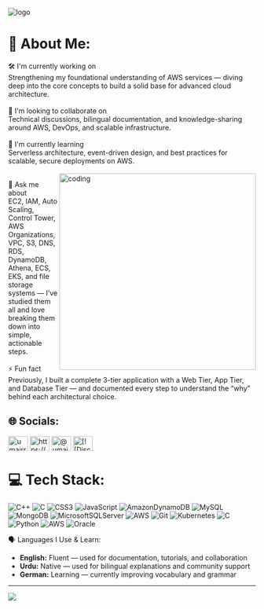 ![logo](https://media.licdn.com/dms/image/v2/C5616AQG376JraamXZQ/profile-displaybackgroundimage-shrink_200_800/profile-displaybackgroundimage-shrink_200_800/0/1625149958627?e=2147483647&v=beta&t=pooJGjQzYl1QMwNsevOWHoptI_kzYAe4Q4LGAAKvid0)
# 🚀 About Me:
🛠 I'm currently working on<br>Strengthening my foundational understanding of AWS services — diving deep into the core concepts to build a solid base for advanced cloud architecture.<br><br>🤝 I'm looking to collaborate on<br>Technical discussions, bilingual documentation, and knowledge-sharing around AWS, DevOps, and scalable infrastructure.<br><br>🌱 I'm currently learning<br>Serverless architecture, event-driven design, and best practices for scalable, secure deployments on AWS.<br><br>
<img align="right" alt="coding" width="400" src="https://camo.githubusercontent.com/90022a125b3f48a86347377fd23a07de09f4af96ca6d032ab3dd00acbfebe0a9/68747470733a2f2f70726f6772616d696e672d676966732e76657263656c2e6170702f" />

💬 Ask me about<br>EC2, IAM, Auto Scaling, Control Tower, AWS Organizations, VPC, S3, DNS, RDS, DynamoDB, Athena, ECS, EKS, and file storage systems — I’ve studied them all and love breaking them down into simple, actionable steps.<br><br>⚡ Fun fact<br>Previously, I built a complete 3-tier application with a Web Tier, App Tier, and Database Tier — and documented every step to understand the “why” behind each architectural choice.<br>


## 🌐 Socials:
<p align="left">
<a href="https://twitter.com/umairrrahmaddd" target="blank"><img align="center" src="https://raw.githubusercontent.com/rahuldkjain/github-profile-readme-generator/master/src/images/icons/Social/twitter.svg" alt="umairrrahmaddd" height="30" width="40" /></a>
<a href="https://linkedin.com/in/https://www.linkedin.com/in/umair-ahmad-8b86b436a" target="blank"><img align="center" src="https://raw.githubusercontent.com/rahuldkjain/github-profile-readme-generator/master/src/images/icons/Social/linked-in-alt.svg" alt="https://www.linkedin.com/in/umair-ahmad-8b86b436a" height="30" width="40" /></a>
<a href="https://medium.com/@umairiqrar20" target="blank"><img align="center" src="https://raw.githubusercontent.com/rahuldkjain/github-profile-readme-generator/master/src/images/icons/Social/medium.svg" alt="@umairiqrar20" height="30" width="40" /></a>
<a href="https://discord.gg/[![Discord](https://img.shields.io/badge/Discord-5865F2?logo=discord&logoColor=white)](https://discordapp.com/users/1328400471395794965)" target="blank"><img align="center" src="https://raw.githubusercontent.com/rahuldkjain/github-profile-readme-generator/master/src/images/icons/Social/discord.svg" alt="[![Discord](https://img.shields.io/badge/Discord-5865F2?logo=discord&logoColor=white)](https://discordapp.com/users/1328400471395794965)" height="30" width="40" /></a>
</p>

# 💻 Tech Stack:
![C++](https://img.shields.io/badge/c++-%2300599C.svg?style=flat-square&logo=c%2B%2B&logoColor=white) ![C](https://img.shields.io/badge/c-%2300599C.svg?style=flat-square&logo=c&logoColor=white) ![CSS3](https://img.shields.io/badge/css3-%231572B6.svg?style=flat-square&logo=css3&logoColor=white) ![JavaScript](https://img.shields.io/badge/javascript-%23323330.svg?style=flat-square&logo=javascript&logoColor=%23F7DF1E) ![AmazonDynamoDB](https://img.shields.io/badge/Amazon%20DynamoDB-4053D6?style=flat-square&logo=Amazon%20DynamoDB&logoColor=white) ![MySQL](https://img.shields.io/badge/mysql-4479A1.svg?style=flat-square&logo=mysql&logoColor=white) ![MongoDB](https://img.shields.io/badge/MongoDB-%234ea94b.svg?style=flat-square&logo=mongodb&logoColor=white) ![MicrosoftSQLServer](https://img.shields.io/badge/Microsoft%20SQL%20Server-CC2927?style=flat-square&logo=microsoft%20sql%20server&logoColor=white) ![AWS](https://img.shields.io/badge/AWS-%23FF9900.svg?style=flat-square&logo=amazon-aws&logoColor=white) ![Git](https://img.shields.io/badge/git-%23F05033.svg?style=flat-square&logo=git&logoColor=white) ![Kubernetes](https://img.shields.io/badge/kubernetes-%23326ce5.svg?style=flat-square&logo=kubernetes&logoColor=white) ![C](https://img.shields.io/badge/c-%2300599C.svg?style=flat-square&logo=c&logoColor=white) ![Python](https://img.shields.io/badge/python-3670A0?style=flat-square&logo=python&logoColor=ffdd54) ![AWS](https://img.shields.io/badge/AWS-%23FF9900.svg?style=flat-square&logo=amazon-aws&logoColor=white) ![Oracle](https://img.shields.io/badge/Oracle-F80000?style=flat-square&logo=oracle&logoColor=white)

 🗣️ Languages I Use & Learn:

<ul>
  <li><strong> English:</strong> Fluent — used for documentation, tutorials, and collaboration</li>
  <li><strong> Urdu:</strong> Native — used for bilingual explanations and community support</li>
  <li><strong> German:</strong> Learning — currently improving vocabulary and grammar</li>
</ul>


---
[![](https://visitcount.itsvg.in/api?id=umairrahmadd&icon=7&color=4)](https://visitcount.itsvg.in)


